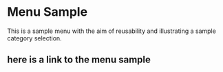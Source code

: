 # Menu Sample

<p>This is a sample menu with the aim of reusability and illustrating a sample category selection.</p>

## here is a link to the menu sample
